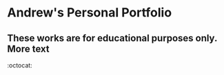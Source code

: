 # Andrew's Personal Portfolio

## These works are for educational purposes only. More text



:octocat: